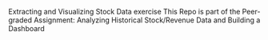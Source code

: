 Extracting and Visualizing Stock Data exercise This Repo is part of the Peer-graded Assignment: Analyzing Historical Stock/Revenue Data and Building a Dashboard
